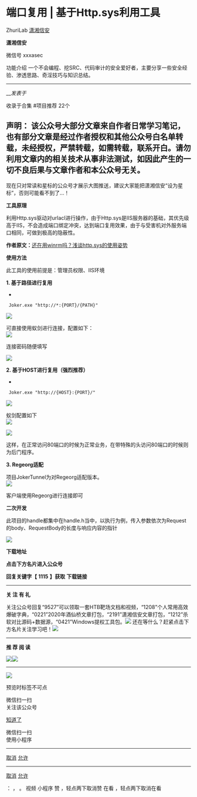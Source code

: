 #  端口复用 | 基于Http.sys利用工具

ZhuriLab  [ 潇湘信安 ](javascript:void\(0\);)

**潇湘信安** ![]()

微信号 xxxasec

功能介绍 一个不会编程、挖SRC、代码审计的安全爱好者，主要分享一些安全经验、渗透思路、奇淫技巧与知识总结。

____

___发表于_

收录于合集 #项目推荐 22个

**声明：**
该公众号大部分文章来自作者日常学习笔记，也有部分文章是经过作者授权和其他公众号白名单转载，未经授权，严禁转载，如需转载，联系开白。请勿利用文章内的相关技术从事非法测试，如因此产生的一切不良后果与文章作者和本公众号无关。  
---  
  
  

现在只对常读和星标的公众号才展示大图推送，建议大家能把潇湘信安“设为星标”，否则可能看不到了...！

  

 **工具原理**

利用Http.sys驱动对urlacl进行操作，由于Http.sys是IIS服务器的基础，其优先级高于IIS，不会造成端口绑定冲突，达到端口复用效果，由于与受害机对外服务端口相同，可做到极高的隐蔽性。  
  
**作者原文：**[还在用winrm吗？浅谈http.sys的使用姿势](http://mp.weixin.qq.com/s?__biz=MzkxMjI3MDgwOA==&mid=2247484377&idx=1&sn=1a38ca3f0896a977dafee203015b9818&chksm=c10e376ef679be784394e885a39aef906e0842f1bca3f10ecfa247f5d141be2a69b922f8b7ac&scene=21#wechat_redirect)  

 **使用方法**

此工具的使用前提是：管理员权限、IIS环境  

  

 **1\. 基于路径进行复用**

  * 

    
    
     Joker.exe "http://*:{PORT}/{PATH}"

![](https://gitee.com/fuli009/images/raw/master/public/20230225211752.png)

可直接使用蚁剑进行连接，配置如下：  
![](https://gitee.com/fuli009/images/raw/master/public/20230225211811.png)

连接密码随便填写

![](https://gitee.com/fuli009/images/raw/master/public/20230225211812.png)

 **2\. 基于HOST进行复用（强烈推荐）**

  * 

    
    
     Joker.exe "http://{HOST}:{PORT}/"

![](https://gitee.com/fuli009/images/raw/master/public/20230225211813.png)

蚁剑配置如下  
![](https://gitee.com/fuli009/images/raw/master/public/20230225211814.png)

![](https://gitee.com/fuli009/images/raw/master/public/20230225211815.png)

这样，在正常访问80端口的时候为正常业务，在带特殊的头访问80端口的时候则为后门程序。  

  

 **3\. Regeorg适配**

项目JokerTunnel为对Regeorg适配版本。  
![]()![](https://gitee.com/fuli009/images/raw/master/public/20230225211817.png)

客户端使用Regeorg进行连接即可  

  

 **二次开发**

此项目的handle都集中在handle.h当中，以执行为例，传入参数依次为Request的body、RequestBody的长度与响应内容的指针  

![](https://gitee.com/fuli009/images/raw/master/public/20230225211818.png)

  

 **下载地址**

 **点击下方名片进入公众号**

 **回复关键字【** **1115** **】获取** **下载链接**

* * *

 **关 注 有 礼**

  
  
关注公众号回复“9527”可以领取一套HTB靶场文档和视频，“1208”个人常用高效爆破字典，“0221”2020年酒仙桥文章打包，“2191”潇湘信安文章打包，“1212”杀软对比源码+数据源，“0421”Windows提权工具包。![](https://gitee.com/fuli009/images/raw/master/public/20230225211819.png)
还在等什么？赶紧点击下方名片关注学习吧！![](https://gitee.com/fuli009/images/raw/master/public/20230225211819.png)

* * *

 **推 荐 阅 读**

  
  
  
[![](https://gitee.com/fuli009/images/raw/master/public/20230225211821.png)](http://mp.weixin.qq.com/s?__biz=Mzg4NTUwMzM1Ng==&mid=2247491360&idx=1&sn=e4c3d356b45d7fe821dc2b645f30a595&chksm=cfa6bb33f8d132259884026238db7b79f33da3f3fff2f90a87e4a447118a1be8c4e948031d8f&scene=21#wechat_redirect)[![](https://gitee.com/fuli009/images/raw/master/public/20230225211822.png)](http://mp.weixin.qq.com/s?__biz=Mzg4NTUwMzM1Ng==&mid=2247486961&idx=1&sn=d02db4cfe2bdf3027415c76d17375f50&chksm=cfa6a9e2f8d120f4c9e4d8f1a7cd50a1121253cb28cc3222595e268bd869effcbb09658221ec&scene=21#wechat_redirect)[![]()](http://mp.weixin.qq.com/s?__biz=Mzg4NTUwMzM1Ng==&mid=2247486327&idx=1&sn=71fc57dc96c7e3b1806993ad0a12794a&chksm=cfa6af64f8d1267259efd56edab4ad3cd43331ec53d3e029311bae1da987b2319a3cb9c0970e&scene=21#wechat_redirect)

* * *

![](https://gitee.com/fuli009/images/raw/master/public/20230225211823.png)

预览时标签不可点

微信扫一扫  
关注该公众号

[知道了](javascript:;)

微信扫一扫  
使用小程序

****

[取消](javascript:void\(0\);) [允许](javascript:void\(0\);)

****

[取消](javascript:void\(0\);) [允许](javascript:void\(0\);)

： ， 。   视频 小程序 赞 ，轻点两下取消赞 在看 ，轻点两下取消在看

